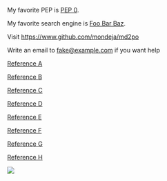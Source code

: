 My favorite PEP is [PEP 0](https://www.python.org/dev/peps/).

My favorite search engine is [Foo Bar Baz](https://foobarbaz.com "The best search engine for privacy").

Visit <https://www.github.com/mondeja/md2po>

Write an email to <fake@example.com> if you want help

[Reference A][1]

[Reference B][2]

[Reference C][3]

[Reference D][4]

[Reference E][5]

[Reference F][6]

[Reference G][7]

[Reference H][8]

[1]: https://github.com/mondeja/md2po
[2]: https://github.com/mondeja/md2po "Second reference"
[3]: https://github.com/mondeja/md2po 'Third reference'
[4]: https://github.com/mondeja/md2po (Fourth reference)
[5]: <https://github.com/mondeja/md2po>
[6]: <https://github.com/mondeja/md2po> "Sixth reference"
[7]: <https://github.com/mondeja/md2po> 'Seventh reference'
[8]: <https://github.com/mondeja/md2po> (Eighth reference)

![](/url)
